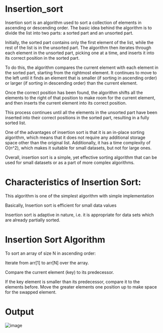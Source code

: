 # Insertion_sort
Insertion sort is an algorithm used to sort a collection of elements in ascending or descending order. The basic idea behind the algorithm is to divide the list into two parts: a sorted part and an unsorted part.

Initially, the sorted part contains only the first element of the list, while the rest of the list is in the unsorted part. The algorithm then iterates through each element in the unsorted part, picking one at a time, and inserts it into its correct position in the sorted part.

To do this, the algorithm compares the current element with each element in the sorted part, starting from the rightmost element. It continues to move to the left until it finds an element that is smaller (if sorting in ascending order) or larger (if sorting in descending order) than the current element.

Once the correct position has been found, the algorithm shifts all the elements to the right of that position to make room for the current element, and then inserts the current element into its correct position.

This process continues until all the elements in the unsorted part have been inserted into their correct positions in the sorted part, resulting in a fully sorted list.

One of the advantages of insertion sort is that it is an in-place sorting algorithm, which means that it does not require any additional storage space other than the original list. Additionally, it has a time complexity of O(n^2), which makes it suitable for small datasets, but not for large ones.

Overall, insertion sort is a simple, yet effective sorting algorithm that can be used for small datasets or as a part of more complex algorithms.
# Characteristics of Insertion Sort:
This algorithm is one of the simplest algorithm with simple implementation

Basically, Insertion sort is efficient for small data values

Insertion sort is adaptive in nature, i.e. it is appropriate for data sets which are already partially sorted.

# Insertion Sort Algorithm 
To sort an array of size N in ascending order: 

Iterate from arr[1] to arr[N] over the array.

Compare the current element (key) to its predecessor. 

If the key element is smaller than its predecessor, compare it to the elements before. Move the greater elements one position up to make space for the swapped element.
# Output
![image](https://user-images.githubusercontent.com/76811184/234388622-a82a2625-3578-45b8-b1b6-8675e53dfd77.png)
